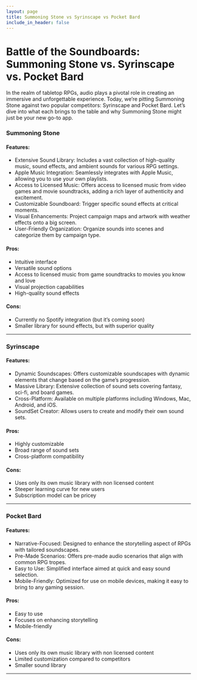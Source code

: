 ```yaml
---
layout: page
title: Summoning Stone vs Syrinscape vs Pocket Bard
include_in_header: false
---
```


# Battle of the Soundboards: Summoning Stone vs. Syrinscape vs. Pocket Bard

In the realm of tabletop RPGs, audio plays a pivotal role in creating an immersive and unforgettable experience. Today, we’re pitting Summoning Stone against two popular competitors: Syrinscape and Pocket Bard. Let’s dive into what each brings to the table and why Summoning Stone might just be your new go-to app.

### Summoning Stone

#### Features:

- Extensive Sound Library: Includes a vast collection of high-quality music, sound effects, and ambient sounds for various RPG settings.
- Apple Music Integration: Seamlessly integrates with Apple Music, allowing you to use your own playlists.
- Access to Licensed Music: Offers access to licensed music from video games and movie soundtracks, adding a rich layer of authenticity and excitement.
- Customizable Soundboard: Trigger specific sound effects at critical moments.
- Visual Enhancements: Project campaign maps and artwork with weather effects onto a big screen.
- User-Friendly Organization: Organize sounds into scenes and categorize them by campaign type.

#### Pros:

- Intuitive interface
- Versatile sound options
- Access to licensed music from game soundtracks to movies you know and love
- Visual projection capabilities
- High-quality sound effects

#### Cons:

- Currently no Spotify integration (but it’s coming soon)
- Smaller library for sound effects, but with superior quality

________


### Syrinscape

#### Features:

- Dynamic Soundscapes: Offers customizable soundscapes with dynamic elements that change based on the game’s progression.
- Massive Library: Extensive collection of sound sets covering fantasy, sci-fi, and board games.
- Cross-Platform: Available on multiple platforms including Windows, Mac, Android, and iOS.
- SoundSet Creator: Allows users to create and modify their own sound sets.

#### Pros:

- Highly customizable
- Broad range of sound sets
- Cross-platform compatibility

#### Cons:

- Uses only its own music library with non licensed content
- Steeper learning curve for new users
- Subscription model can be pricey

________

### Pocket Bard

#### Features:

- Narrative-Focused: Designed to enhance the storytelling aspect of RPGs with tailored soundscapes.
- Pre-Made Scenarios: Offers pre-made audio scenarios that align with common RPG tropes.
- Easy to Use: Simplified interface aimed at quick and easy sound selection.
- Mobile-Friendly: Optimized for use on mobile devices, making it easy to bring to any gaming session.

#### Pros:

- Easy to use
- Focuses on enhancing storytelling
- Mobile-friendly

#### Cons:

- Uses only its own music library with non licensed content
- Limited customization compared to competitors
- Smaller sound library

--------
